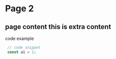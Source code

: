 # Page 2
## page content this is extra content


 code example
```javascript
 // code snippet
 const a1 = 1;
```

